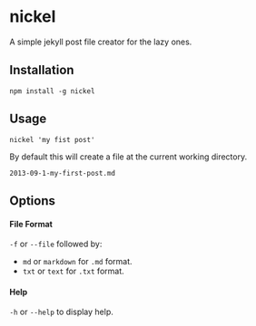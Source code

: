 # nickel

A simple jekyll post file creator for the lazy ones.

## Installation
`npm install -g nickel`


## Usage
`nickel 'my fist post'`

By default this will create a file at the current working directory.

`2013-09-1-my-first-post.md`

## Options

#### File Format
`-f` or `--file` followed by:

* `md` or `markdown` for `.md` format.
* `txt` or `text` for `.txt` format.

#### Help
`-h` or `--help` to display help.